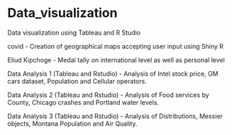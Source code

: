 # Data_visualization
Data visualization using Tableau and R Studio


covid - Creation of geographical maps accepting user input using Shiny R

Eliud Kipchoge - Medal tally on international level as well as personal level

Data Analysis 1 (Tableau and Rstudio) - Analysis of Intel stock price, GM cars dataset, Population and Cellular operators.

Data Analysis 2 (Tableau and Rstudio) - Analysis of Food services by County, Chicago crashes and Portland water levels.

Data Analysis 3 (Tableau and Rstudio) - Analysis of Distributions, Messier objects, Montana Population and Air Quality.
